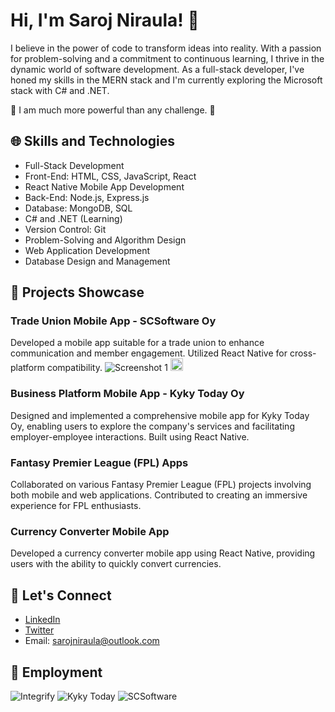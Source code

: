 # Hi, I'm Saroj Niraula! 👋

I believe in the power of code to transform ideas into reality. With a passion for problem-solving and a commitment to continuous learning, I thrive in the dynamic world of software development. As a full-stack developer, I've honed my skills in the MERN stack and I'm currently exploring the Microsoft stack with C# and .NET.

🚀 I am much more powerful than any challenge. 🚀

## 🌐 Skills and Technologies

- Full-Stack Development
- Front-End: HTML, CSS, JavaScript, React
- React Native Mobile App Development
- Back-End: Node.js, Express.js
- Database: MongoDB, SQL
- C# and .NET (Learning)
- Version Control: Git
- Problem-Solving and Algorithm Design
- Web Application Development
- Database Design and Management

## 🚀 Projects Showcase

### Trade Union Mobile App - SCSoftware Oy
Developed a mobile app suitable for a trade union to enhance communication and member engagement. Utilized React Native for cross-platform compatibility.
![Screenshot 1](https://i.imgur.com/3inagqs.png)
<img src="https://i.imgur.com/3inagqs.png" width="20" />

### Business Platform Mobile App - Kyky Today Oy
Designed and implemented a comprehensive mobile app for Kyky Today Oy, enabling users to explore the company's services and facilitating employer-employee interactions. Built using React Native.

### Fantasy Premier League (FPL) Apps
Collaborated on various Fantasy Premier League (FPL) projects involving both mobile and web applications. Contributed to creating an immersive experience for FPL enthusiasts.

### Currency Converter Mobile App
Developed a currency converter mobile app using React Native, providing users with the ability to quickly convert currencies.

## 🔗 Let's Connect

- [LinkedIn](https://www.linkedin.com/in/saroj-niraula-1aa884228/)
- [Twitter](https://twitter.com/Xaaroz)
- Email: [sarojniraula@outlook.com](mailto:sarojniraula@outlook.com)

## 🏢 Employment

![Integrify](https://img.shields.io/badge/Integrify-%20Full%20stack%20developer-red)
![Kyky Today](https://img.shields.io/badge/Kyky%20today-%20Mobile%20app%20developer-green)
![SCSoftware](https://img.shields.io/badge/SCSoftware-%20Mobile%20app%20developer-blue)

